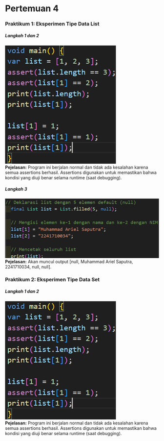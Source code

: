 # Pertemuan 4

### **Praktikum 1: Eksperimen Tipe Data List**

##### **Langkah 1 dan 2**
![](images/01.png) <br>
**Pejelasan:** Program ini berjalan normal dan tidak ada kesalahan karena semua assertions berhasil. Assertions digunakan untuk memastikan bahwa kondisi yang diuji benar selama runtime (saat debugging).

##### **Langkah 3**
![](images/02.png) <br>
**Pejelasan:** Akan muncul output [null, Muhammad Ariel Saputra, 2241710034, null, null].

### **Praktikum 2: Eksperimen Tipe Data Set**

##### **Langkah 1 dan 2**
![](images/01.png) <br>
**Pejelasan:** Program ini berjalan normal dan tidak ada kesalahan karena semua assertions berhasil. Assertions digunakan untuk memastikan bahwa kondisi yang diuji benar selama runtime (saat debugging).